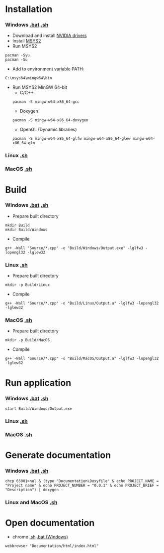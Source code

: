 # Installation

### Windows [.bat](Scripts/Install.bat) [.sh](Scripts/Install.sh)

- Download and install [NVIDIA drivers](https://www.nvidia.com/Download/index.aspx)
- Install [MSYS2](https://repo.msys2.org/distrib/msys2-x86_64-latest.exe)
- Run MSYS2
```batch
pacman -Syu
pacman -Su
```
<!-- pacman -S mingw-w64-x86_64-make
``` -->
- Add to environment variable PATH:
<!--- C:\Program Files\Git\cmd -->
<!--- C:\Program Files\Git LFS -->
<!--- C:\Program Files (x86)\GitExtensions -->
<!--- C:\Program Files\CMake\bin -->
    C:\msys64\mingw64\bin
<!--- C:\Program Files\Python38 -->
<!--- C:\Program Files\Google\Chrome\Application -->
- Run MSYS2 MinGW 64-bit
    - C/C++
    ```batch
    pacman -S mingw-w64-x86_64-gcc
    ```
    - Doxygen
    ```batch
    pacman -S mingw-w64-x86_64-doxygen
    ```
    - OpenGL (Dynamic libraries)
    ```batch
    pacman -S mingw-w64-x86_64-glfw mingw-w64-x86_64-glew mingw-w64-x86_64-glm
    ```
<!--    - GLUT
    ```batch
    pacman -S mingw-w64-x86_64-freeglut
    ``` -->

### Linux [.sh](Scripts/Install.sh)

### MacOS [.sh](Scripts/Install.sh)

# Build

### Windows [.bat](Scripts/Build.bat) [.sh](Scripts/Build.sh)

- Prepare built directory
<!-- -->
<!-- -->
```batch
mkdir Build
mkdir Build/Windows
```
- Compile
```batch
g++ -Wall "Source/*.cpp" -o "Build/Windows/Output.exe" -lglfw3 -lopengl32 -lglew32
```

### Linux [.sh](Scripts/Build.sh)

- Prepare built directory
```batch
mkdir -p Build/Linux 
```
- Compile
```batch
g++ -Wall "Source/*.cpp" -o "Build/Linux/Output.a" -lglfw3 -lopengl32 -lglew32
```

### MacOS [.sh](Scripts/Build.sh)

- Prepare built directory
```batch
mkdir -p Build/MacOS 
```
- Compile
```batch
g++ -Wall "Source/*.cpp" -o "Build/MacOS/Output.a" -lglfw3 -lopengl32 -lglew32
```

# Run application

### Windows [.bat](Scripts/Run.bat) [.sh](Scripts/Run.sh)
```batch
start Build/Windows/Output.exe
```

### Linux [.sh](Scripts/Run.sh)

### MacOS [.sh](Scripts/Run.sh)

# Generate documentation

### Windows [.bat](Scripts/GenerateDocumentation.bat) [.sh](Scripts/GenerateDocumentation.sh)
```batch
chcp 65001>nul & (type "Documentation\Doxyfile" & echo PROJECT_NAME = "Project name" & echo PROJECT_NUMBER = "0.0.1" & echo PROJECT_BRIEF = "Description") | doxygen -
```

### Linux and MacOS [.sh](Scripts/GenerateDocumentation.sh)

# Open documentation
- chrome [.sh](Scripts/OpenDocumentation.sh) [.bat (Windows)](Scripts/OpenDocumentation.bat)
```batch
webbrowser "Documentation/html/index.html"
```
